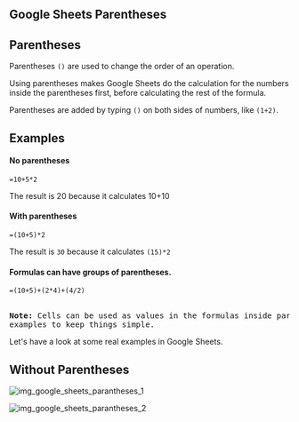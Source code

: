 Google Sheets Parentheses
---
Parentheses
---

Parentheses `()` are used to change the order of an operation.

Using parentheses makes Google Sheets do the calculation for the numbers inside the parentheses first, before calculating the rest of the formula.

Parentheses are added by typing `()` on both sides of numbers, like `(1+2)`.



Examples
---
#### No parentheses

`=10+5*2`

The result is 20 because it calculates 10+10

#### With parentheses

`=(10+5)*2`

The result is `30` because it calculates `(15)*2`

#### Formulas can have groups of parentheses.

`=(10+5)+(2*4)+(4/2)`

<pre>  
<b>Note:</b> Cells can be used as values in the formulas inside parentheses, like <b>=(A1+A2)*B5</b>. We have used manual entries in our 
examples to keep things simple.
</pre>


Let's have a look at some real examples in Google Sheets.

Without Parentheses
---

![img_google_sheets_parantheses_1](https://user-images.githubusercontent.com/47166768/194759603-cfc4a33d-26f4-4920-a770-24abd7e73b42.png)


![img_google_sheets_parantheses_2](https://user-images.githubusercontent.com/47166768/194759607-ea9cb009-7376-49ab-9689-57049049700b.png)

